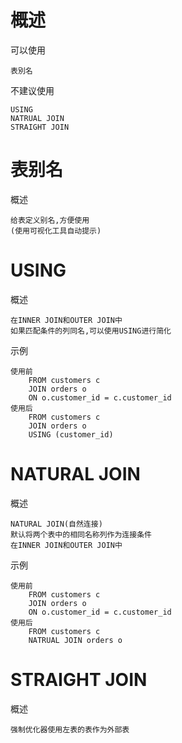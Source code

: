 # 概述

可以使用
    
    表別名

不建议使用

    USING        
    NATRUAL JOIN
    STRAIGHT JOIN


# 表别名

概述

    给表定义别名,方便使用
    (使用可视化工具自动提示)


# USING

概述

    在INNER JOIN和OUTER JOIN中
    如果匹配条件的列同名,可以使用USING进行简化

示例

    使用前
        FROM customers c
        JOIN orders o
        ON o.customer_id = c.customer_id
    使用后
        FROM customers c
        JOIN orders o
        USING (customer_id)

# NATURAL JOIN

概述

    NATURAL JOIN(自然连接)    
    默认将两个表中的相同名称列作为连接条件
    在INNER JOIN和OUTER JOIN中

示例

    使用前
        FROM customers c
        JOIN orders o
        ON o.customer_id = c.customer_id
    使用后
        FROM customers c
        NATRUAL JOIN orders o

# STRAIGHT JOIN 

概述

    强制优化器使用左表的表作为外部表